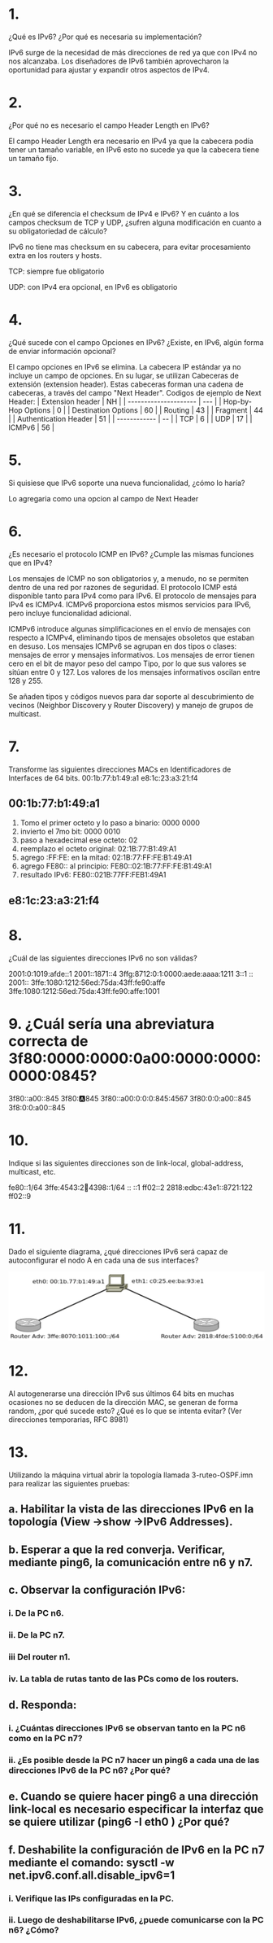 
# 1.
¿Qué es IPv6? ¿Por qué es necesaria su implementación?
<!--  -->
IPv6 surge de la necesidad de más direcciones de red ya que con IPv4 no nos alcanzaba.
Los diseñadores de IPv6 también aprovecharon la oportunidad para ajustar y expandir otros aspectos de IPv4.


# 2.
¿Por qué no es necesario el campo Header Length en IPv6?
<!--  -->
El campo Header Length era necesario en IPv4 ya que la cabecera podía tener un tamaño variable, en IPv6 esto no sucede ya que la cabecera tiene un tamaño fijo.

# 3.
¿En qué se diferencia el checksum de IPv4 e IPv6? Y en cuánto a los campos checksum de TCP y UDP, ¿sufren alguna modificación en cuanto a su obligatoriedad de cálculo?
<!--  -->
IPv6 no tiene mas checksum en su cabecera, para evitar procesamiento extra en los routers y hosts.

TCP: siempre fue obligatorio

UDP: con IPv4 era opcional, en IPv6 es obligatorio <!-- DUDA: está ok?? -->


# 4.
¿Qué sucede con el campo Opciones en IPv6? ¿Existe, en IPv6, algún forma de enviar información
opcional?
<!--  -->

El campo opciones en IPv6 se elimina. La cabecera IP estándar ya no incluye un campo de opciones. 
En su lugar, se utilizan Cabeceras de extensión (extension header). Estas cabeceras forman una cadena de cabeceras, a través del campo "Next Header". 
Codigos de ejemplo de Next Header:
| Extension header      | NH  |
| --------------------- | --- |
| Hop-by-Hop Options    | 0   |
| Destination Options   | 60  |
| Routing               | 43  |
| Fragment              | 44  |
| Authentication Header | 51  |
| ------------          | --  |
| TCP                   | 6   |
| UDP                   | 17  |
| ICMPv6                | 56  |




# 5.
Si quisiese que IPv6 soporte una nueva funcionalidad, ¿cómo lo haría?
<!--  -->

Lo agregaria como una opcion al campo de Next Header <!-- ok?? -->

# 6.
¿Es necesario el protocolo ICMP en IPv6? ¿Cumple las mismas funciones que en IPv4?

Los mensajes de ICMP no son obligatorios y, a menudo, no se permiten dentro de una red por razones de seguridad. El protocolo ICMP está disponible tanto para IPv4 como para IPv6. El protocolo de mensajes para IPv4 es ICMPv4. ICMPv6 proporciona estos mismos servicios para IPv6, pero incluye funcionalidad adicional.

ICMPv6 introduce algunas simplificaciones en el envío de mensajes con respecto a ICMPv4, eliminando tipos de mensajes obsoletos que estaban en desuso. Los mensajes ICMPv6 se agrupan en dos tipos o clases: mensajes de error y mensajes informativos. Los mensajes de error tienen cero en el bit de mayor peso del campo Tipo, por lo que sus valores se sitúan entre 0 y 127. Los valores de los mensajes informativos oscilan entre 128 y 255.
<!-- revisar -->

Se añaden tipos y códigos nuevos para dar soporte al descubrimiento de vecinos (Neighbor Discovery y Router Discovery) y manejo de grupos de multicast.


# 7.
Transforme las siguientes direcciones MACs en Identificadores de Interfaces de 64 bits.
00:1b:77:b1:49:a1
e8:1c:23:a3:21:f4

## 00:1b:77:b1:49:a1
1. Tomo el primer octeto y lo paso a binario: 0000 0000
2. invierto el 7mo bit: 0000 0010
3. paso a hexadecimal ese octeto: 02
4. reemplazo el octeto original: 02:1B:77:B1:49:A1
5. agrego :FF:FE: en la mitad: 02:1B:77:FF:FE:B1:49:A1
6. agrego FE80:: al principio: FE80::02:1B:77:FF:FE:B1:49:A1
7. resultado IPv6: FE80::021B:77FF:FEB1:49A1

## e8:1c:23:a3:21:f4
<!-- todo -->


# 8.
¿Cuál de las siguientes direcciones IPv6 no son válidas?

2001:0:1019:afde::1
2001::1871::4 <!-- invalido: hay dos :: :: -->
3ffg:8712:0:1:0000:aede:aaaa:1211 <!-- invalido: la g no forma parte del sistema hexadecimal -->
3::1
::
2001::
3ffe:1080:1212:56ed:75da:43ff:fe90:affe
3ffe:1080:1212:56ed:75da:43ff:fe90:affe:1001 <!-- invalido: la longitud es mayor a 128 bits -->


# 9. ¿Cuál sería una abreviatura correcta de 3f80:0000:0000:0a00:0000:0000:0000:0845?
3f80::a00::845 <!-- invalido -->
3f80::a:845 <!-- invalido -->
3f80::a00:0:0:0:845:4567 <!-- invalido, seria válida sin los 4 bytes del final? -->
3f80:0:0:a00::845
3f8:0:0:a00::845 <!-- invalido: los 0 solo se pueden obviar si están al inicio -->


# 10.
Indique si las siguientes direcciones son de link-local, global-address, multicast, etc.

<!-- 

Las link-local tienen 10 bits de red, 54 bits 0 y 64 bits de IID. El prefijo asignado es FE80::/10 y el utilizado es FE80::/64. Las site-local tienen 10 bits de red, 54 bits de site Id y 64 bits de IID. El prefijo FEC0::/10. Similar a las redes privadas de IPv4. Las unique-local tienen 48 bits de unique Id, 16 bits de site Id y 64 bits de IID. El prefijo asignado es FC00::/7 y el utilizado es FD00::/8. Reemplazan las direcciones de Site Local. Las global-address tienen 48 bits de provideer, 16 bits de site Id y 64 bits de host. El prefijo asignado es cedido por un provider. Es de alcance de internet. Las multicast-address tienen 16 bits de configuracion (flags y scope) y 112 bits de group ID. El prefijo FF00::/8.

 -->


fe80::1/64
3ffe:4543:2:100:4398::1/64
::
::1
ff02::2
2818:edbc:43e1::8721:122
ff02::9


# 11.
Dado el siguiente diagrama, ¿qué direcciones IPv6 será capaz de autoconfigurar el nodo A en cada una de sus interfaces?

![Alt text](images/image.png)

# 12.
Al autogenerarse una dirección IPv6 sus últimos 64 bits en muchas ocasiones no se deducen de la dirección MAC, se generan de forma random, ¿por qué sucede esto? ¿Qué es lo que se intenta evitar?
(Ver direcciones temporarias, RFC 8981)

# 13.
Utilizando la máquina virtual abrir la topología llamada 3-ruteo-OSPF.imn para realizar las siguientes pruebas:

## a. Habilitar la vista de las direcciones IPv6 en la topología (View ->show ->IPv6 Addresses).

## b. Esperar a que la red converja. Verificar, mediante ping6, la comunicación entre n6 y n7.

## c. Observar la configuración IPv6:
### i. De la PC n6.
### ii. De la PC n7.
### iii Del router n1.
### iv. La tabla de rutas tanto de las PCs como de los routers.


## d. Responda:
### i. ¿Cuántas direcciones IPv6 se observan tanto en la PC n6 como en la PC n7?
### ii. ¿Es posible desde la PC n7 hacer un ping6 a cada una de las direcciones IPv6 de la PC n6? ¿Por qué?

## e. Cuando se quiere hacer ping6 a una dirección link-local es necesario especificar la interfaz que se quiere utilizar (ping6 -I eth0 <IPv6-address>) ¿Por qué?

## f. Deshabilite la configuración de IPv6 en la PC n7 mediante el comando: sysctl -w net.ipv6.conf.all.disable_ipv6=1
### i. Verifique las IPs configuradas en la PC.
### ii. Luego de deshabilitarse IPv6, ¿puede comunicarse con la PC n6? ¿Cómo?